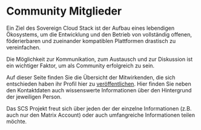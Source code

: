 # Community Mitglieder

Ein Ziel des Sovereign Cloud Stack ist der Aufbau eines lebendigen Ökosystems, um
die Entwicklung und den Betrieb von vollständig offenen, föderierbaren und zueinander
kompatiblen Plattformen drastisch zu vereinfachen.

Die Möglichkeit zur Kommunikation, zum Austausch und zur Diskussion ist ein wichtiger Faktor, um als Community erfolgreich zu sein.

Auf dieser Seite finden Sie die Übersicht der Mitwirkenden, die sich entschieden haben ihr Profil hier zu <a href="/2023/01/27/community-profiles/">veröffentlichen</a>.
Hier finden Sie neben den Kontaktdaten auch wissenswerte Informationen über den Hintergrund der jeweiligen Person.

Das SCS Projekt freut sich über jeden der der einzelne Informationen (z.B. auch nur den Matrix Account) oder auch umfangreiche Informationen teilen möchte.
